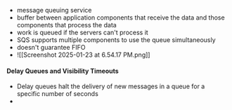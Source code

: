 * message queuing service
* buffer between application components that receive the data and those components that process the data
* work is queued if the servers can't process it
* SQS supports multiple components to use the queue simultaneously 
* doesn't guarantee FIFO
* ![[Screenshot 2025-01-23 at 6.54.17 PM.png]]
#### Delay Queues and Visibility Timeouts
* Delay queues halt the delivery of new messages in a queue for a specific number of seconds
* 